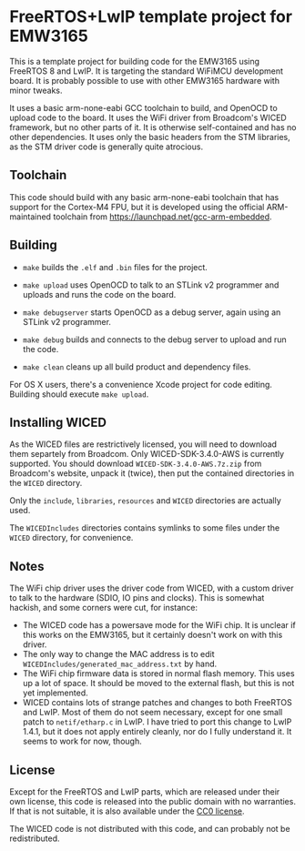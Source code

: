 # FreeRTOS+LwIP template project for EMW3165 #

This is a template project for building code for the EMW3165 using
FreeRTOS 8 and LwIP.  It is targeting the standard WiFiMCU development
board. It is probably possible to use with other EMW3165 hardware with
minor tweaks.

It uses a basic arm-none-eabi GCC toolchain to build, and OpenOCD to
upload code to the board. It uses the WiFi driver from Broadcom's WICED
framework, but no other parts of it. It is otherwise self-contained and
has no other dependencies. It uses only the basic headers from the STM
libraries, as the STM driver code is generally quite atrocious.

## Toolchain ##

This code should build with any basic arm-none-eabi toolchain that has
support for the Cortex-M4 FPU, but it is developed using the official
ARM-maintained toolchain from https://launchpad.net/gcc-arm-embedded.

## Building ##

* `make` builds the `.elf` and `.bin` files for the project.

* `make upload` uses OpenOCD to talk to an STLink v2 programmer and uploads and runs the code on the board.

* `make debugserver` starts OpenOCD as a debug server, again using an STLink v2 programmer.

* `make debug` builds and connects to the debug server to upload and run the code.

* `make clean` cleans up all build product and dependency files.

For OS X users, there's a convenience Xcode project for code editing. Building should execute `make upload`.

## Installing WICED ##

As the WICED files are restrictively licensed, you will need to download them separtely
from Broadcom. Only WICED-SDK-3.4.0-AWS is currently supported. You should download
`WICED-SDK-3.4.0-AWS.7z.zip` from Broadcom's website, unpack it (twice), then put the
contained directories in the `WICED` directory.

Only the `include`, `libraries`, `resources` and `WICED` directories are actually used.

The `WICEDIncludes` directories contains symlinks to some files under the `WICED`
directory, for convenience.

## Notes ##

The WiFi chip driver uses the driver code from WICED, with a custom driver to talk
to the hardware (SDIO, IO pins and clocks). This is somewhat hackish, and some
corners were cut, for instance:

* The WICED code has a powersave mode for the WiFi chip. It is unclear if this works on the EMW3165, but it certainly doesn't work on with this driver.
* The only way to change the MAC address is to edit `WICEDIncludes/generated_mac_address.txt` by hand.
* The WiFi chip firmware data is stored in normal flash memory. This uses up a lot of space. It should be moved to the external flash, but this is not yet implemented.
* WICED contains lots of strange patches and changes to both FreeRTOS and LwIP. Most of them do not seem necessary, except for one small patch to `netif/etharp.c` in LwIP. I have tried to port this change to LwIP 1.4.1, but it does not apply entirely cleanly, nor do I fully understand it. It seems to work for now, though.

## License ##

Except for the FreeRTOS and LwIP parts, which are released under their own license, this
code is released into the public domain with no warranties. If that is not suitable, it
is also available under the [CC0 license](http://creativecommons.org/publicdomain/zero/1.0/).

The WICED code is not distributed with this code, and can probably not be redistributed.
